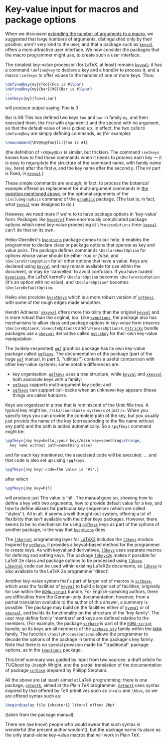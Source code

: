 # Key-value input for macros and package options

When we discussed 
[extending the number of arguments to a macro](./FAQ-moren9.html), we
suggested that large numbers of arguments, distinguished only by their
position, aren't very kind to the user, and that a package such as
[`keyval`](http://ctan.org/pkg/keyval) offers a more attractive user interface.  We now
consider the packages that the macro programmer might use, to create
such a user interface.

The simplest key-value processor (for LaTeX, at least) remains
[`keyval`](http://ctan.org/pkg/keyval); it has a command `\define@key` to declare a key
and a _handler_ to process it, and a macro `\setkeys` to offer
values to the handler of one or more keys.  Thus:
```latex
\define@key{my}{foo}{Foo is #1\par}
\define@key{my}{bar}[99]{Bar is #1\par}
...
\setkeys{my}{foo=3,bar}
```
will produce output saying:
  Foo is 3

  Bar is 99
This has defined two keys `foo` and `bar` in family
`my`, and then executed them, the first with argument
`3` and the second with no argument, so that the default
value of `99` is picked up.  In effect, the two calls to
`\define@key` are simply defining commands, as (for example):
```latex
\newcommand{\KV@my@foo}[1]{Foo is #1}
```
(the definition of `\KV@my@bar` is similar, but trickier).  The
command `\setkeys` knows how to find those commands when it needs to
process each key&nbsp;&mdash; it is easy to regurgitate the structure of the
command name, with family name (`my`, here) after the first
`@`, and the key name after the second `@`.  (The
`KV` part is fixed, in [`keyval`](http://ctan.org/pkg/keyval).)

These simple commands are enough, in fact, to process the botanical
example offered as replacement for multi-argument commands in 
[the question mentioned above](./FAQ-moren9.html), or the
optional arguments of the `\includegraphics` command of the
[`graphicx`](http://ctan.org/pkg/graphicx) package.  (The last is, in fact, what
[`keyval`](http://ctan.org/pkg/keyval) was designed to do.)

However, we need more if we're to to have package options in
'key-value' form.  Packages like [`hyperref`](http://ctan.org/pkg/hyperref) have enormously
complicated package options which need key-value processing at
`\ProcessOptions` time: [`keyval`](http://ctan.org/pkg/keyval) can't do that on its own.

Heiko Oberdiek's [`kvoptions`](http://ctan.org/pkg/kvoptions) package comes to our help: it
enables the programmer to declare class or package options that
operate as key and value pairs.  The package defines commands
`\DeclareBoolOption` for options whose value should be either
_true_ or _false_, and `\DeclareStringOption` for all
other options that have a value.  Keys are declared using
[`keyval`](http://ctan.org/pkg/keyval) and may remain available for use within the document,
or may be 'cancelled' to avoid confusion.  If you have loaded
[`kvoptions`](http://ctan.org/pkg/kvoptions), the LaTeX kernel's `\DeclareOption` becomes
`\DeclareVoidOption` (it's an option with no value), and
`\DeclareOption*` becomes `\DeclareDefaultOption`.

Heiko also provides [`kvsetkeys`](http://ctan.org/pkg/kvsetkeys) which is a more robust version
of [`setkeys`](http://ctan.org/pkg/setkeys), with some of the rough edges made smoother.

Hendri Adriaens' [`xkeyval`](http://ctan.org/pkg/xkeyval) offers more flexibility than
the original [`keyval`](http://ctan.org/pkg/keyval) and is more robust than the original,
too.  Like [`kvoptions`](http://ctan.org/pkg/kvoptions), the package also has mechanisms to
allow class and package options in key-value form (macros
`\DeclareOptionX`, `\ExecuteOptionsX` and `\ProcessOptionsX`.
[`Pstricks`](http://ctan.org/pkg/Pstricks) bundle packages use a [`xkeyval`](http://ctan.org/pkg/xkeyval) derivative
called [`pst-xkey`](http://ctan.org/pkg/pst-xkey) for their own key-value manipulation.

The (widely-respected) [`pgf`](http://ctan.org/pkg/pgf) graphics package has its own
key-value package called [`pgfkeys`](http://ctan.org/pkg/pgfkeys).  The documentation of the
package (part of the huge [`pgf`](http://ctan.org/pkg/pgf) manual, in part 5,
''utilities'') contains a useful comparison with other key-value
systems; some notable differences are:
  

-  key organisation: [`pgfkeys`](http://ctan.org/pkg/pgfkeys) uses a tree structure, while
    [`keyval`](http://ctan.org/pkg/keyval) and [`xkeyval`](http://ctan.org/pkg/xkeyval) both associate keys with a family;
-  [`pgfkeys`](http://ctan.org/pkg/pgfkeys) supports multi-argument key code; and
-  [`pgfkeys`](http://ctan.org/pkg/pgfkeys) can support call-backs when an unknown key
    appears (these things are called _handlers_.

Keys are organized in a tree that is reminiscent of the Unix fille
tree.  A typical key might be, `/tikz/coordinate system/x` or
just `/x`.  When you specify keys you can provide the complete
path of the key, but you usually just provide the name of the key
(corresponding to the file name without any path) and the path is
added automatically.  So a `\pgfkeys` command might be:
```latex
\pgfkeys{/my key=hello,/your keys/main key=something\strange,
  key name without path=something else}
```
and for each key mentioned, the associated code will be executed.
&hellip; and that code is also set up using `\pgfkeys`:
```latex
\pgfkeys{/my key/.code=The value is '#1'.}
```
after which
```latex
\pgfkeys{/my key=hi!}
```
will produce just
  The value is 'hi!'.
The manual goes on, showing how to define a key with two arguments,
how to provide default value for a key, and how to define aliases for
particular key sequences (which are called ''styles'').  All in all,
it seems a well thought-out system, offering a lot of flexibility that
isn't available with the other keys packages.  However, there seems to
be no mechanism for using [`pgfkeys`](http://ctan.org/pkg/pgfkeys) keys as part of the
options of another package, in the way that [`kvoptions`](http://ctan.org/pkg/kvoptions) does.

The [`l3kernel`](http://ctan.org/pkg/l3kernel) programming layer for [LaTeX3](./FAQ-LaTeX3.html)
includes the [`l3keys`](http://ctan.org/pkg/l3keys) module.  Inspired by [`pgfkeys`](http://ctan.org/pkg/pgfkeys),
it provides a keyval-based method for the programmer to create keys.
As with keyval and derivatives, [`l3keys`](http://ctan.org/pkg/l3keys) uses separate macros
for defining and setting keys.  The package [`l3keys2e`](http://ctan.org/pkg/l3keys2e) makes
it possible for LaTeX 2e class and package
options to be processed using [`l3keys`](http://ctan.org/pkg/l3keys). [`L3kernel`](http://ctan.org/pkg/L3kernel)
code can be used within existing LaTeX2e documents, so
[`l3keys`](http://ctan.org/pkg/l3keys) is also available to the LaTeX 2e programmer 'direct'.

Another key-value system that's part of larger set of macros is
[`scrbase`](http://ctan.org/pkg/scrbase), which uses the facilities of [`keyval`](http://ctan.org/pkg/keyval) to
build a larger set of facilities, originally for use within the
[`KOMA-script`](http://ctan.org/pkg/KOMA-script) bundle.  For English-speaking authors, there are
difficulties from the German-only documentation; however, from a
partial translation available to the author of this answer, a summary
is possible.  The package may build on the facilities either of
[`kyeval`](http://ctan.org/pkg/kyeval) or of [`xkeyval`](http://ctan.org/pkg/xkeyval), and builds its functionality
on the structure of the 'key family'.  The user may define family
'members' and keys are defined relative to the members.  (For example,
the package [`scrbase`](http://ctan.org/pkg/scrbase) is part of the [`KOMA-script`](http://ctan.org/pkg/KOMA-script)
bundle; so its keys are all members of the [`scrbase.sty`](http://ctan.org/pkg/scrbase.sty)
family within the [`KOMA`](http://ctan.org/pkg/KOMA) family.  The function
`\FamilyProcessOptions` allows the programmer to decode the options
of the package in terms of the package's key family.  Note that there
is no special provision made for ''traditional'' package options, as
in the [`kvoptions`](http://ctan.org/pkg/kvoptions) package.

This brief summary was guided by input from two sources: a draft article
for _TUGboat_ by Joseph Wright, and the partial translation of the
documentation of package [`scrbase`](http://ctan.org/pkg/scrbase) prepared by Philipp
Stephani.

All the above are (at least) aimed at LaTeX programming; there is
one package, [`getoptk`](http://ctan.org/pkg/getoptk), aimed at the Plain TeX programmer.
[`Getoptk`](http://ctan.org/pkg/Getoptk) uses syntax inspired by that offered by TeX
primitives such as `\hrule` and `\hbox`, so we are offered
syntax such as:
```latex
\begindisplay file {chapter1} literal offset 20pt
```
(taken from the package manual).

There are (we know) people who would swear that such syntax is
wonderful (the present author wouldn't), but the package earns its
place as the only stand-alone key-value macros that will work in Plain TeX.

